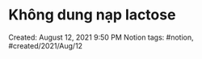 # Không dung nạp lactose

Created: August 12, 2021 9:50 PM
Notion tags: #notion, #created/2021/Aug/12